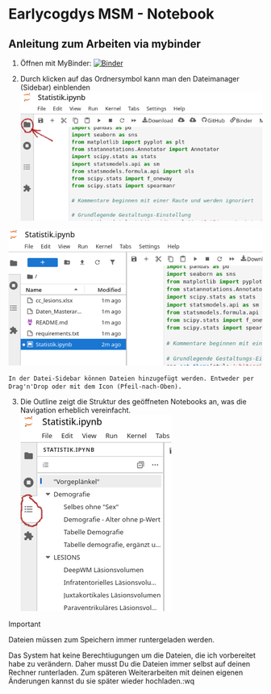 # Earlycogdys MSM - Notebook

## Anleitung zum Arbeiten via mybinder

1. Öffnen mit MyBinder: [![Binder](https://2i2c.mybinder.org/badge_logo.svg)](https://2i2c.mybinder.org/v2/gh/pakux/earlycogdys_msm.git/HEAD?urlpath=%2Fdoc%2Ftree%2FStatistik.ipynb)
 
 [](https://2i2c.mybinder.org/v2/gh/pakux/earlycogdys_msm.git/HEAD?urlpath=%2Fdoc%2Ftree%2FStatistik.ipynb)

2. Durch klicken auf das Ordnersymbol kann man den Dateimanager (Sidebar) einblenden
![](images/btn_file_browser.png)
   
![](images/file_browser.png)
  
    In der Datei-Sidebar können Dateien hinzugefügt werden. Entweder per Drag'n'Drop oder mit dem Icon (Pfeil-nach-Oben). 

3. Die Outline zeigt die Struktur des geöffneten Notebooks an, was die Navigation erheblich vereinfacht.
![](images/outline.png)

> [!IMPORTANT]
> Dateien müssen zum Speichern immer runtergeladen werden. 

Das System hat keine Berechtiugungen um die Dateien, die ich vorbereitet habe zu verändern. Daher musst Du die Dateien immer selbst auf deinen Rechner runterladen. 
Zum späteren Weiterarbeiten mit deinen eigenen Änderungen kannst du  sie später wieder hochladen.:wq
